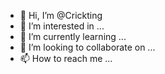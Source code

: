 - 👋 Hi, I’m @Crickting
- 👀 I’m interested in ...
- 🌱 I’m currently learning ...
- 💞️ I’m looking to collaborate on ...
- 📫 How to reach me ...

<!---
Crickting/Crickting is a ✨ special ✨ repository because its `README.md` (this file) appears on your GitHub profile.
You can click the Preview link to take a look at your changes.
--->
